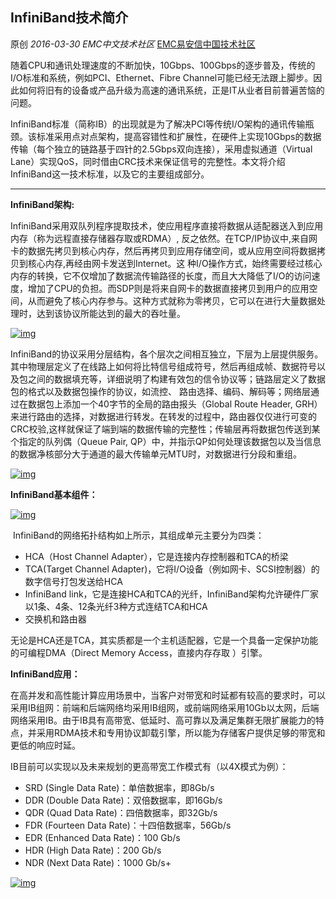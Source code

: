 ## InfiniBand技术简介

原创 *2016-03-30* *EMC中文技术社区* [EMC易安信中国技术社区](https://mp.weixin.qq.com/s?__biz=MjM5NjY0NzAwMg==&mid=403383218&idx=3&sn=ebaa858df2a0aa6f790e1d708adc273e&scene=21##)

​      随着CPU和通讯处理速度的不断加快，10Gbps、100Gbps的逐步普及，传统的I/O标准和系统，例如PCI、Ethernet、Fibre Channel可能已经无法跟上脚步。因此如何将旧有的设备或产品升级为高速的通讯系统，正是IT从业者目前普遍苦恼的问题。

​      InfiniBand标准（简称IB）的出现就是为了解决PCI等传统I/O架构的通讯传输瓶颈。该标准采用点对点架构，提高容错性和扩展性，在硬件上实现10Gbps的数据传输（每个独立的链路基于四针的2.5Gbps双向连接），采用虚拟通道（Virtual Lane）实现QoS，同时借由CRC技术来保证信号的完整性。本文将介绍InfiniBand这一技术标准，以及它的主要组成部分。

** **

**InfiniBand架构:**

 

​      InfiniBand采用双队列程序提取技术，使应用程序直接将数据从适配器送入到应用内存（称为远程直接存储器存取或RDMA）, 反之依然。在TCP/IP协议中,来自网卡的数据先拷贝到核心内存，然后再拷贝到应用存储空间，或从应用空间将数据拷贝到核心内存,再经由网卡发送到Internet。这 种I/O操作方式，始终需要经过核心内存的转换，它不仅增加了数据流传输路径的长度，而且大大降低了I/O的访问速度，增加了CPU的负担。而SDP则是将来自网卡的数据直接拷贝到用户的应用空间，从而避免了核心内存参与。这种方式就称为零拷贝，它可以在进行大量数据处理时，达到该协议所能达到的最大的吞吐量。

[![img](http://mmbiz.qpic.cn/mmbiz/TztEwAzAQIUCcRXTLDHG91cHrVvicJq7vARoG08dHbGhLhA73llGPg0icVTRJFGcgWiadyqDRRo4hdlTyf5LVibVSQ/640?wx_fmt=jpeg&tp=webp&wxfrom=5&wx_lazy=1)]()

​      InfiniBand的协议采用分层结构，各个层次之间相互独立，下层为上层提供服务。其中物理层定义了在线路上如何将比特信号组成符号，然后再组成帧、数据符号以及包之间的数据填充等，详细说明了构建有效包的信令协议等；链路层定义了数据包的格式以及数据包操作的协议，如流控、 路由选择、编码、解码等；网络层通过在数据包上添加一个40字节的全局的路由报头（Global Route Header, GRH）来进行路由的选择，对数据进行转发。在转发的过程中，路由器仅仅进行可变的CRC校验,这样就保证了端到端的数据传输的完整性；传输层再将数据包传送到某个指定的队列偶（Queue Pair, QP）中，并指示QP如何处理该数据包以及当信息的数据净核部分大于通道的最大传输单元MTU时，对数据进行分段和重组。

[![img](http://mmbiz.qpic.cn/mmbiz/TztEwAzAQIUCcRXTLDHG91cHrVvicJq7v2rIt86zWiaSHjicXAujQySAMzaMSoSkRF23Wynsgbrjt28gemuvcO16A/640?wx_fmt=jpeg&tp=webp&wxfrom=5&wx_lazy=1)]()

 

**InfiniBand基本组件：**

 

[![img](http://mmbiz.qpic.cn/mmbiz/TztEwAzAQIUCcRXTLDHG91cHrVvicJq7vQup9Dqj772Tbia6vmJC2aEVBooCUm9uaB9wsM6puJokEicTPVKkAsdUw/640?wx_fmt=jpeg&tp=webp&wxfrom=5&wx_lazy=1)]()

​      InfiniBand的网络拓扑结构如上所示，其组成单元主要分为四类：

- HCA（Host Channel Adapter），它是连接内存控制器和TCA的桥梁
- TCA(Target Channel Adapter)，它将I/O设备（例如网卡、SCSI控制器）的数字信号打包发送给HCA
- InfiniBand link，它是连接HCA和TCA的光纤，InfiniBand架构允许硬件厂家以1条、4条、12条光纤3种方式连结TCA和HCA
- 交换机和路由器

​      无论是HCA还是TCA，其实质都是一个主机适配器，它是一个具备一定保护功能的可编程DMA（Direct Memory Access，直接内存存取 ）引擎。

 

**InfiniBand应用：**

 

​      在高并发和高性能计算应用场景中，当客户对带宽和时延都有较高的要求时，可以采用IB组网：前端和后端网络均采用IB组网，或前端网络采用10Gb以太网，后端网络采用IB。由于IB具有高带宽、低延时、高可靠以及满足集群无限扩展能力的特点，并采用RDMA技术和专用协议卸载引擎，所以能为存储客户提供足够的带宽和更低的响应时延。

IB目前可以实现以及未来规划的更高带宽工作模式有（以4X模式为例）：

- SRD (Single Data Rate)：单倍数据率，即8Gb/s
- DDR (Double Data Rate)：双倍数据率，即16Gb/s
- QDR (Quad Data Rate)：四倍数据率，即32Gb/s
- FDR (Fourteen Data Rate)：十四倍数据率，56Gb/s
- EDR (Enhanced Data Rate)：100 Gb/s
- HDR (High Data Rate)：200 Gb/s
- NDR (Next Data Rate)：1000 Gb/s+

[![img](http://mmbiz.qpic.cn/mmbiz/TztEwAzAQIUCcRXTLDHG91cHrVvicJq7vCib8RJqmLGZLDRxTJ8Piaqzsfnl6OnV0vVh1KRckwqP89gSlAgOVMNEA/640?wx_fmt=jpeg&tp=webp&wxfrom=5&wx_lazy=1)]()